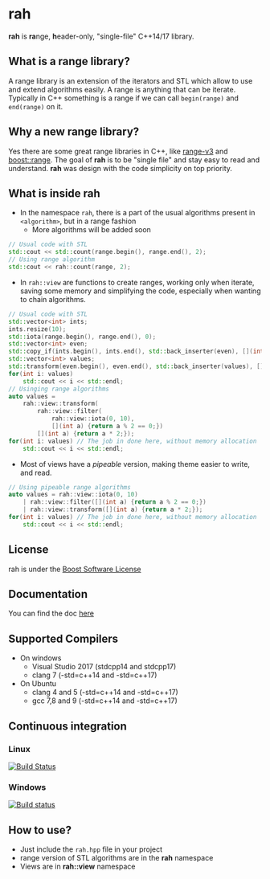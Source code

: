 
# rah
**rah** is **ra**nge, **h**eader-only, "single-file" C++14/17 library.
## What is a range library?
A range library is an extension of the iterators and STL which allow to use and extend algorithms easily.
A range is anything that can be iterate. Typically in C++ something is a range if we can call `begin(range)` and `end(range)` on it.
## Why a new range library?
Yes there are some great range libraries in C++, like [range-v3](https://github.com/ericniebler/range-v3) and [boost::range](http://www.boost.org/doc/libs/1_70_0/libs/range).
The goal of **rah** is to be "single file" and stay easy to read and understand. **rah** was design with the code simplicity on top priority.
## What is inside rah
- In the namespace `rah`, there is a part of the usual algorithms present in `<algorithm>`, but in a range fashion
	- More algorithms will be added soon
```cpp
// Usual code with STL
std::cout << std::count(range.begin(), range.end(), 2);
// Using range algorithm
std::cout << rah::count(range, 2);
```
- In `rah::view` are functions to create ranges, working only when iterate, saving some memory and simplifying the code, especially when wanting to chain algorithms.
```cpp
// Usual code with STL
std::vector<int> ints;
ints.resize(10);
std::iota(range.begin(), range.end(), 0);
std::vector<int> even;
std::copy_if(ints.begin(), ints.end(), std::back_inserter(even), [](int a) {return a % 2 == 0;});
std::vector<int> values;
std::transform(even.begin(), even.end(), std::back_inserter(values), [](int a) {return a * 2;});
for(int i: values)
    std::cout << i << std::endl;
// Usinging range algorithms
auto values = 
    rah::view::transform(
        rah::view::filter(
            rah::view::iota(0, 10), 
            [](int a) {return a % 2 == 0;})
        [](int a) {return a * 2;});
for(int i: values) // The job in done here, without memory allocation
    std::cout << i << std::endl;
```
- Most of views have a *pipeable* version, making theme easier to write, and read.
```cpp
// Using pipeable range algorithms
auto values = rah::view::iota(0, 10)
    | rah::view::filter([](int a) {return a % 2 == 0;}) 
    | rah::view::transform([](int a) {return a * 2;});
for(int i: values) // The job in done here, without memory allocation
    std::cout << i << std::endl;
``` 
## License
rah is under the [Boost Software License](http://www.boost.org/LICENSE_1_0.txt)
## Documentation
You can find the doc [here](https://lhamot.github.io/rah/html/index.html)
## Supported Compilers
- On windows
  - Visual Studio 2017 (stdcpp14 and stdcpp17)
  - clang 7 (-std=c++14 and -std=c++17)
- On Ubuntu
  - clang 4 and 5 (-std=c++14 and -std=c++17)
  - gcc 7,8 and 9 (-std=c++14 and -std=c++17)
## Continuous integration
### Linux
[![Build Status](https://travis-ci.org/lhamot/rah.svg?branch=master)](https://travis-ci.org/lhamot/rah)
### Windows
[![Build status](https://ci.appveyor.com/api/projects/status/kn9yeci2isl6njla/branch/master?svg=true)](https://ci.appveyor.com/project/lhamot/rah/branch/master)
## How to use?
- Just include the `rah.hpp` file in your project
- range version of STL algorithms are in the **rah** namespace
- Views are in **rah::view** namespace

